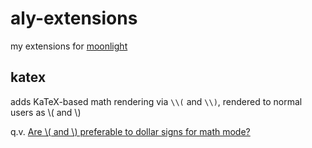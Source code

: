 # aly-extensions

my extensions for [moonlight](https://moonlight-mod.github.io/)

## katex

adds KaTeX-based math rendering via `\\(` and `\\)`, rendered to normal users as \\( and \\)

q.v. [Are \\( and \\) preferable to dollar signs for math mode?](https://tex.stackexchange.com/questions/510/are-and-preferable-to-dollar-signs-for-math-mode)
